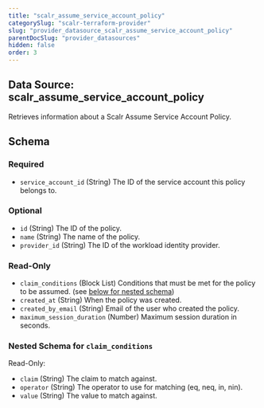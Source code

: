 ```yaml
---
title: "scalr_assume_service_account_policy"
categorySlug: "scalr-terraform-provider"
slug: "provider_datasource_scalr_assume_service_account_policy"
parentDocSlug: "provider_datasources"
hidden: false
order: 3
---
```

## Data Source: scalr_assume_service_account_policy

Retrieves information about a Scalr Assume Service Account Policy.



<!-- schema generated by tfplugindocs -->
## Schema

### Required

- `service_account_id` (String) The ID of the service account this policy belongs to.

### Optional

- `id` (String) The ID of the policy.
- `name` (String) The name of the policy.
- `provider_id` (String) The ID of the workload identity provider.

### Read-Only

- `claim_conditions` (Block List) Conditions that must be met for the policy to be assumed. (see [below for nested schema](#nestedblock--claim_conditions))
- `created_at` (String) When the policy was created.
- `created_by_email` (String) Email of the user who created the policy.
- `maximum_session_duration` (Number) Maximum session duration in seconds.

<a id="nestedblock--claim_conditions"></a>
### Nested Schema for `claim_conditions`

Read-Only:

- `claim` (String) The claim to match against.
- `operator` (String) The operator to use for matching (eq, neq, in, nin).
- `value` (String) The value to match against.
